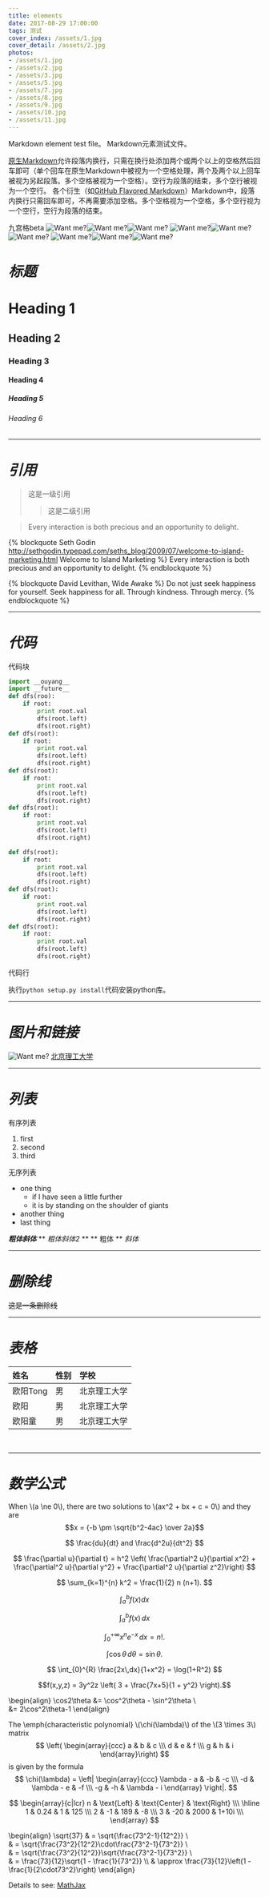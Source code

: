 ```yaml
---
title: elements
date: 2017-08-29 17:00:00
tags: 测试
cover_index: /assets/1.jpg
cover_detail: /assets/2.jpg
photos:
- /assets/1.jpg
- /assets/2.jpg
- /assets/3.jpg
- /assets/5.jpg
- /assets/7.jpg
- /assets/8.jpg
- /assets/9.jpg
- /assets/10.jpg
- /assets/11.jpg
---
```




Markdown element test file。
Markdown元素测试文件。



[原生Markdown](https://daringfireball.net/projects/markdown/)允许段落内换行，只需在换行处添加两个或两个以上的空格然后回车即可（单个回车在原生Markdown中被视为一个空格处理，两个及两个以上回车被视为另起段落。多个空格被视为一个空格）。空行为段落的结束，多个空行被视为一个空行。
各个衍生（如[GitHub Flavored Markdown](https://guides.github.com/features/mastering-markdown/)）Markdown中，段落内换行只需回车即可，不再需要添加空格。多个空格视为一个空格，多个空行视为一个空行，空行为段落的结束。




九宫格beta
![Want me?](/assets/6.jpg)![Want me?](/assets/4.jpg)![Want me?](/assets/5.jpg)
![Want me?](/assets/1.jpg)![Want me?](/assets/2.jpg)![Want me?](/assets/3.jpg)
![Want me?](/assets/22.jpg)![Want me?](/assets/11.jpg)![Want me?](/assets/23.jpg)

<!-- 如果将more注释放在文档开头，则摘要显示为全文（因为文档开头的注释会被忽略）。若有多个more注释，则只有第一个生效。 -->
<!-- more -->



# *标题*

# Heading 1

## Heading 2

### Heading 3

#### Heading 4

##### Heading 5

###### Heading 6

---


# *引用*
> 这是一级引用
>> 这是二级引用

> Every interaction is both precious and an opportunity to delight.

{% blockquote Seth Godin http://sethgodin.typepad.com/seths_blog/2009/07/welcome-to-island-marketing.html  Welcome to Island Marketing %}
Every interaction is both precious and an opportunity to delight.
{% endblockquote %}

{% blockquote David Levithan, Wide Awake %}
Do not just seek happiness for yourself. Seek happiness for all. Through kindness. Through mercy.
{% endblockquote %}

___


# *代码*
代码块

```python
import __ouyang__
import __future__
def dfs(roo):
	if root:
		print root.val
		dfs(root.left)
		dfs(root.right)
def dfs(root):
	if root:
		print root.val
		dfs(root.left)
		dfs(root.right)
def dfs(root):
	if root:
		print root.val
		dfs(root.left)
		dfs(root.right)
def dfs(root):
	if root:
		print root.val
		dfs(root.left)
		dfs(root.right)

def dfs(root):
	if root:
		print root.val
		dfs(root.left)
		dfs(root.right)
def dfs(root):
	if root:
		print root.val
		dfs(root.left)
		dfs(root.right)
def dfs(root):
	if root:
		print root.val
		dfs(root.left)
		dfs(root.right)

```
代码行

执行`python setup.py install`代码安装python库。

---


# *图片和链接*
![Want me?](/assets/4.jpg)
[北京理工大学][BIT]

***


# *列表*
有序列表
1. first
2. second
3. third

无序列表
* one thing
	* if I have seen a little further
	* it is by standing on the shoulder of giants
* another thing
* last thing

***粗体斜体***
** *粗体斜体2* **
** 粗体 **
*斜体*

---


# *删除线*
~~这是一条删除线~~

---


# *表格*

|姓名|性别|学校|
|:---|:---|:---|
|欧阳Tong|男|北京理工大学|
|欧阳|男|北京理工大学|
|欧阳童|男|北京理工大学|

<br/>

---


# *数学公式*

When \\(a \ne 0\\), there are two solutions to  \\(ax^2 + bx + c = 0\\) and they are
$$x = {-b \pm \sqrt{b^2-4ac} \over 2a}$$

$$
\frac{du}{dt} and \frac{d^2u}{dt^2}
$$

$$
\frac{\partial u}{\partial t} 
= h^2 \left( \frac{\partial^2 u}{\partial x^2} + \frac{\partial^2 u}{\partial y^2} + \frac{\partial^2 u}{\partial z^2}\right)
$$

$$
\sum_{k=1}^{n} k^2 = \frac{1}{2} n (n+1).
$$

$$
\int_{a}^{b} f(x) dx
$$

$$
\int_{a}^{b} f(x) \, dx
$$

$$
\int_{0}^{+\infty} x^n e^{-x} \, dx = n!. 
$$

$$
\int \cos \theta \, d\theta = \sin \theta.
$$

$$
\int_{0}^{R} \frac{2x\,dx}{1+x^2} = \log(1+R^2)
$$

$$f(x,y,z) = 3y^2z \left( 3 + \frac{7x+5}{1 + y^2} \right).$$



\begin{align}
\cos2\theta &= \cos^2\theta - \sin^2\theta \\\
&= 2\cos^2\theta-1
\end{align}


The \\emph{characteristic polynomial} \\(\chi(\lambda)\\) of the
\\(3 \times 3\\) matrix
$$
\left( \begin{array}{ccc}
a & b & c \\\ 
d & e & f \\\
g & h & i \end{array}\right)
$$
is given by the formula
$$
\chi(\lambda) = \left| \begin{array}{ccc}
\lambda - a & -b & -c \\\
-d & \lambda - e & -f \\\
-g & -h & \lambda - i \end{array} \right|.
$$

$$
\begin{array}{c|lcr}
n & \text{Left} & \text{Center} & \text{Right} \\\
\hline
1 & 0.24 & 1 & 125 \\\
2 & -1 & 189 & -8 \\\
3 & -20 & 2000 & 1+10i \\\
\end{array}
$$


\begin{align}
\sqrt{37} & = \sqrt{\frac{73^2-1}{12^2}} \\\
 & = \sqrt{\frac{73^2}{12^2}\cdot\frac{73^2-1}{73^2}} \\\
 & = \sqrt{\frac{73^2}{12^2}}\sqrt{\frac{73^2-1}{73^2}} \\\
 & = \frac{73}{12}\sqrt{1 - \frac{1}{73^2}} \\\ 
 & \approx \frac{73}{12}\left(1 - \frac{1}{2\cdot73^2}\right)
\end{align}



Details to see: [MathJax](http://docs.mathjax.org/en/latest/tex.html)


[BIT]: http://www.bit.edu.cn